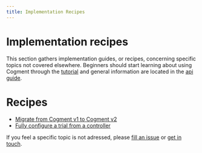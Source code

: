 ```yaml
---
title: Implementation Recipes
---
```


# Implementation recipes

This section gathers implementation guides, or recipes, concerning specific topics not covered elsewhere. Beginners should start learning about using Cogment through the [tutorial](../tutorial/index.md) and general information are located in the [api guide](../../cogment/cogment-api-guide.mdx).

# Recipes

-   [Migrate from Cogment v1 to Cogment v2](./v2-migration-guide.md)
-   [Fully configure a trial from a controller](./configure-trial-from-controller.md)

If you feel a specific topic is not adressed, please [fill an issue](https://github.com/cogment/cogment-doc/issues/new/choose) or [get in touch](../../community-channels.md).

